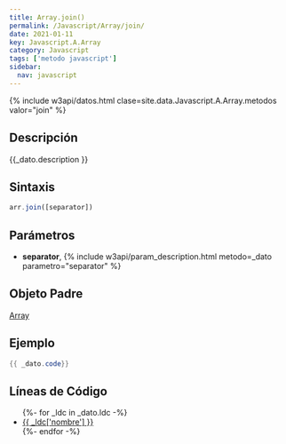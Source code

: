 ```yaml
---
title: Array.join()
permalink: /Javascript/Array/join/
date: 2021-01-11
key: Javascript.A.Array
category: Javascript
tags: ['metodo javascript']
sidebar: 
  nav: javascript
---
```


{% include w3api/datos.html clase=site.data.Javascript.A.Array.metodos valor="join" %}

## Descripción
{{_dato.description }}

## Sintaxis
~~~javascript
arr.join([separator])
~~~

## Parámetros
* **separator**,  {% include w3api/param_description.html metodo=_dato parametro="separator" %}

## Objeto Padre
[Array](/Javascript/Array/)

## Ejemplo
~~~java
{{ _dato.code}}
~~~

## Líneas de Código
<ul>
{%- for _ldc in _dato.ldc -%}
   <li>
       <a href="{{_ldc['url'] }}">{{ _ldc['nombre'] }}</a>
   </li>
{%- endfor -%}
</ul>
